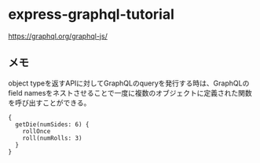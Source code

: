 # express-graphql-tutorial

https://graphql.org/graphql-js/

## メモ
object typeを返すAPIに対してGraphQLのqueryを発行する時は、GraphQLのfield namesをネストさせることで一度に複数のオブジェクトに定義された関数を呼び出すことができる。

```
{
  getDie(numSides: 6) {
    rollOnce
    roll(numRolls: 3)
  }
}
```